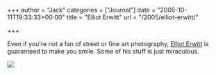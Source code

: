 +++
author = "Jack"
categories = ["Journal"]
date = "2005-10-11T19:33:33+00:00"
title = "Elliot Erwitt"
url = "/2005/elliot-erwitt/"

+++

Even if you're not a fan of street or fine art photography, [Elliot Erwitt][1] is guaranteed to make you smile. Some of his stuff is just miraculous.

![][2]

 [1]: http://www.elliotterwitt.com/
 [2]: /files/erwitt-delprado.jpg